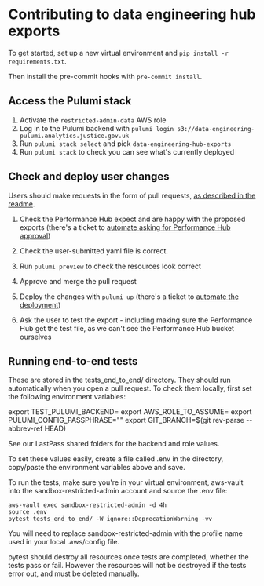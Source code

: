 # Contributing to data engineering hub exports

To get started, set up a new virtual environment and `pip install -r requirements.txt`.

Then install the pre-commit hooks with `pre-commit install`.

## Access the Pulumi stack

1. Activate the `restricted-admin-data` AWS role
2. Log in to the Pulumi backend with `pulumi login s3://data-engineering-pulumi.analytics.justice.gov.uk`
3. Run `pulumi stack select` and pick `data-engineering-hub-exports`
4. Run `pulumi stack` to check you can see what's currently deployed

## Check and deploy user changes

Users should make requests in the form of pull requests, [as described in the readme](README.md).

1. Check the Performance Hub expect and are happy with the proposed exports (there's a ticket to [automate asking for Performance Hub approval](https://dsdmoj.atlassian.net/browse/PDE-1518))

2. Check the user-submitted yaml file is correct.

3. Run `pulumi preview` to check the resources look correct

4. Approve and merge the pull request

5. Deploy the changes with `pulumi up` (there's a ticket to [automate the deployment](https://dsdmoj.atlassian.net/browse/PDE-1441))

6. Ask the user to test the export - including making sure the Performance Hub get the test file, as we can't see the Performance Hub bucket ourselves

## Running end-to-end tests

These are stored in the tests_end_to_end/ directory. They should run automatically when you open a pull request. To check them locally, first set the following environment variables:

export TEST_PULUMI_BACKEND=<url for the Pulumi sandbox backend>
export AWS_ROLE_TO_ASSUME=<arn of the Github Actions infrastructure role>
export PULUMI_CONFIG_PASSPHRASE=""
export GIT_BRANCH=$(git rev-parse --abbrev-ref HEAD)

See our LastPass shared folders for the backend and role values.

To set these values easily, create a file called .env in the directory, copy/paste the environment variables above and save.

To run the tests, make sure you're in your virtual environment, aws-vault into the sandbox-restricted-admin account and source the .env file:

```
aws-vault exec sandbox-restricted-admin -d 4h
source .env
pytest tests_end_to_end/ -W ignore::DeprecationWarning -vv
```

You will need to replace sandbox-restricted-admin with the profile name used in your local .aws/config file.

pytest should destroy all resources once tests are completed, whether the tests pass or fail. However the resources will not be destroyed if the tests error out, and must be deleted manually.
